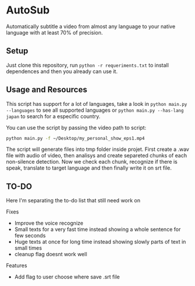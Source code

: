 # AutoSub
Automatically subtitle a video from almost any language to your native language with at least 70% of precision.

## Setup
Just clone this repository, run `python -r requeriments.txt` to install dependences and then you already can use it.

## Usage and Resources
This script has support for a lot of languages, take a look in `python main.py --languages` to see all supported languages or `python main.py --has-lang japan` to search for a especific country.

You can use the script by passing the video path to script:
```bash
python main.py -f ~/Desktop/my_personal_show_eps1.mp4
```

The script will generate files into tmp folder inside projet. First create a .wav file with audio of video, then analisys and create separeted chunks of each non-silence detection. Now we check each chunk, recognize if there is speak, translate to target language and then finally write it on srt file.


## TO-DO
Here I'm separating the to-do list that still need work on

Fixes
- Improve the voice recognize
- Small texts for a very fast time instead showing a whole sentence for few seconds
- Huge texts at once for long time instead showing slowly parts of text in small times
- cleanup flag doesnt work well

Features
- Add flag to user choose where save .srt file
